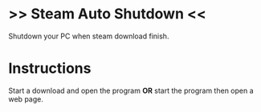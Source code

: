# >> Steam Auto Shutdown <<
Shutdown your PC when steam download finish.

# Instructions
Start a download and open the program <b>OR</b> start the program then open a web page.
